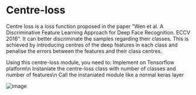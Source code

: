 # Centre-loss
Centre loss is a loss function proposed in the paper "Wen et al. A Discriminative Feature Learning Approach for Deep Face Recognition. ECCV 2016". It can better discriminate the samples regarding their classes. This is achieved by introducing centres of the deep features in each class and penalise the errors between the features and their class centres.

Using this centre-loss module, you need to:
Implement on Tensorflow platform\n
Instaniate the centre-loss class with number of classes and number of features\n
Call the instaniated module like a normal keras layer


![image](https://user-images.githubusercontent.com/80739689/119055037-b432a280-ba1c-11eb-8bbb-ab17164f2c48.png)
